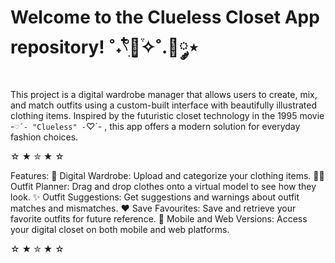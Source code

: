 # Welcome to the Clueless Closet App repository!  ˚˖𓍢ִ໋🌷͙֒✧˚.🎀༘⋆
This project is a digital wardrobe manager that allows users to create, mix, and match outfits using a custom-built interface with beautifully illustrated clothing items. Inspired by the futuristic closet technology in the 1995 movie -`♡´- "Clueless" -`♡´- , this app offers a modern solution for everyday fashion choices.

☆ ★ ✮ ★ ☆

Features:
 👗 Digital Wardrobe: Upload and categorize your clothing items.
 🧍‍♀️ Outfit Planner: Drag and drop clothes onto a virtual model to see how they look.
✨ Outfit Suggestions: Get suggestions and warnings about outfit matches and mismatches.
❤️ Save Favourites: Save and retrieve your favorite outfits for future reference.
🦋 Mobile and Web Versions: Access your digital closet on both mobile and web platforms.

☆ ★ ✮ ★ ☆
